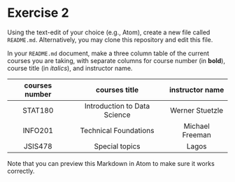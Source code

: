 # Exercise 2
Using the text-edit of your choice (e.g., Atom), create a new file called `README.md`. Alternatively, you may clone this repository and edit this file.

In your `README.md` document, make a three column table of the current courses you are taking, with separate columns for course number (in **bold**), course title (in _italics_), and instructor name.

| courses number | courses title| instructor name |
|:-----------:|:------------:|:------------:|
| STAT180       |      Introduction to Data Science |       Werner Stuetzle   |
| INFO201    |     Technical Foundations |    Michael Freeman    |
| JSIS478   |       Special topics |     Lagos    |



Note that you can preview this Markdown in Atom to make sure it works correctly.
